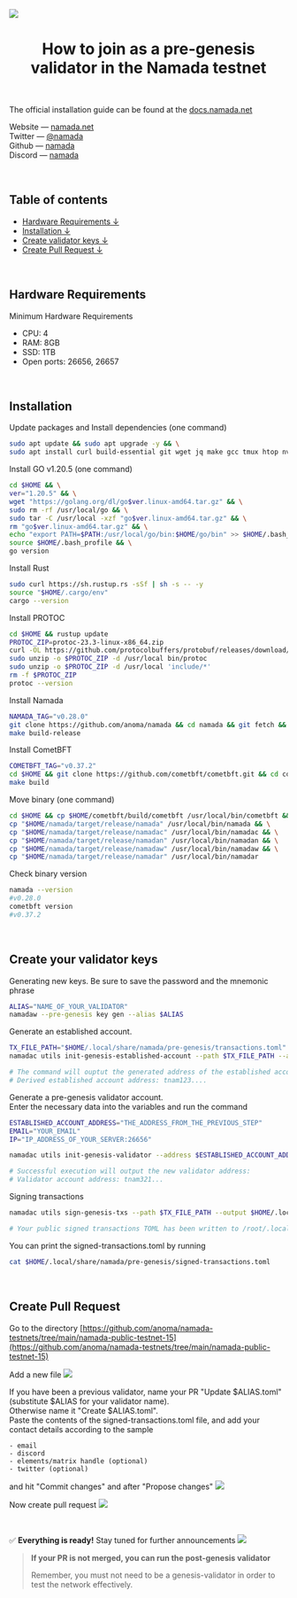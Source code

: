 <img src='https://github.com/cryptobtcbuyer/Testnet_guides/blob/main/Namada/assets/pr_cover.png'>


<div align="center">
     <h1>How to join as a pre-genesis validator in the Namada testnet</h1>
</div>
<br> 

The official installation guide can be found at the [docs.namada.net](https://docs.namada.net/)

Website — [namada.net](https://namada.net)  
Twitter — [@namada](https://twitter.com/namada)  
Github — [namada](https://github.com/anoma/namada)  
Discord — [namada](https://discord.com/invite/namada)
 

<br> 

## Table of contents
- [Hardware Requirements ↓](#hardware)  
- [Installation ↓](#installation)  
- [Create validator keys ↓](#keys)
- [Create Pull Request ↓](#github)  

<br>   
  
<a name="hardware"></a> 
 
## Hardware Requirements
Minimum Hardware Requirements
- CPU: 4 
- RAM: 8GB 
- SSD: 1TB
- Open ports: 26656, 26657
  
<br>

<a name="installation"></a> 

## Installation
Update packages and Install dependencies (one command)
```bash
sudo apt update && sudo apt upgrade -y && \
sudo apt install curl build-essential git wget jq make gcc tmux htop nvme-cli pkg-config libssl-dev tar clang bsdmainutils ncdu protobuf-compiler unzip libudev-dev libleveldb-dev -y
```

Install GO v1.20.5 (one command)
```bash
cd $HOME && \
ver="1.20.5" && \
wget "https://golang.org/dl/go$ver.linux-amd64.tar.gz" && \
sudo rm -rf /usr/local/go && \
sudo tar -C /usr/local -xzf "go$ver.linux-amd64.tar.gz" && \
rm "go$ver.linux-amd64.tar.gz" && \
echo "export PATH=$PATH:/usr/local/go/bin:$HOME/go/bin" >> $HOME/.bash_profile && \
source $HOME/.bash_profile && \
go version
```

Install Rust
```bash
sudo curl https://sh.rustup.rs -sSf | sh -s -- -y
source "$HOME/.cargo/env"
cargo --version
```

Install PROTOC 
```bash
cd $HOME && rustup update  
PROTOC_ZIP=protoc-23.3-linux-x86_64.zip
curl -OL https://github.com/protocolbuffers/protobuf/releases/download/v23.3/$PROTOC_ZIP 
sudo unzip -o $PROTOC_ZIP -d /usr/local bin/protoc 
sudo unzip -o $PROTOC_ZIP -d /usr/local 'include/*' 
rm -f $PROTOC_ZIP 
protoc --version
```

Install Namada
```bash
NAMADA_TAG="v0.28.0"
git clone https://github.com/anoma/namada && cd namada && git fetch && git checkout $NAMADA_TAG 
make build-release
```


Install CometBFT
```bash
COMETBFT_TAG="v0.37.2"
cd $HOME && git clone https://github.com/cometbft/cometbft.git && cd cometbft && git checkout $COMETBFT_TAG
make build
```

Move binary  (one command)
```bash
cd $HOME && cp $HOME/cometbft/build/cometbft /usr/local/bin/cometbft && \
cp "$HOME/namada/target/release/namada" /usr/local/bin/namada && \
cp "$HOME/namada/target/release/namadac" /usr/local/bin/namadac && \
cp "$HOME/namada/target/release/namadan" /usr/local/bin/namadan && \
cp "$HOME/namada/target/release/namadaw" /usr/local/bin/namadaw && \
cp "$HOME/namada/target/release/namadar" /usr/local/bin/namadar
```

Check binary version
```bash
namada --version
#v0.28.0
cometbft version
#v0.37.2
```

<br>  

<a name="keys"></a> 

## Create your validator keys


Generating new keys.
Be sure to save the password and the mnemonic phrase
```bash
ALIAS="NAME_OF_YOUR_VALIDATOR"
namadaw --pre-genesis key gen --alias $ALIAS
```

Generate an established account.
```bash
TX_FILE_PATH="$HOME/.local/share/namada/pre-genesis/transactions.toml"
namadac utils init-genesis-established-account --path $TX_FILE_PATH --aliases $ALIAS

# The command will ouptut the generated address of the established account. It is useful to save this address for later use. <br>
# Derived established account address: tnam123....
```

Generate a pre-genesis validator account.<br>
Enter the necessary data into the variables and run the command
```bash
ESTABLISHED_ACCOUNT_ADDRESS="THE_ADDRESS_FROM_THE_PREVIOUS_STEP"
EMAIL="YOUR_EMAIL"
IP="IP_ADDRESS_OF_YOUR_SERVER:26656"

namadac utils init-genesis-validator --address $ESTABLISHED_ACCOUNT_ADDRESS --alias $ALIAS --net-address $IP --commission-rate 0.05 --max-commission-rate-change 0.01 --self-bond-amount 1000000 --email $EMAIL --path $TX_FILE_PATH

# Successful execution will output the new validator address:
# Validator account address: tnam321...
```

Signing transactions
```bash
namadac utils sign-genesis-txs --path $TX_FILE_PATH --output $HOME/.local/share/namada/pre-genesis/signed-transactions.toml --alias $ALIAS

# Your public signed transactions TOML has been written to /root/.local/share/namada/pre-genesis/signed-transactions.toml
```

You can print the signed-transactions.toml by running
```bash
cat $HOME/.local/share/namada/pre-genesis/signed-transactions.toml
```

<br>  

<a name="github"></a> 

## Create Pull Request

Go to the directory
[https://github.com/anoma/namada-testnets/tree/main/namada-public-testnet-15](https://github.com/anoma/namada-testnets/tree/main/namada-public-testnet-15) 

Add a new file
<img src='https://github.com/cryptobtcbuyer/Testnet_guides/blob/main/Namada/assets/new_file.png'>

If you have been a previous validator, name your PR "Update $ALIAS.toml" (substitute $ALIAS for your validator name). <br>
Otherwise name it "Create $ALIAS.toml". <br>
Paste the contents of the signed-transactions.toml file, and add your contact details according to the sample
```
- email
- discord
- elements/matrix handle (optional)
- twitter (optional)
```

and hit "Commit changes" and after "Propose changes"
<img src='https://github.com/cryptobtcbuyer/Testnet_guides/blob/main/Namada/assets/commit2.png'>


Now create pull request
<img src='https://github.com/cryptobtcbuyer/Testnet_guides/blob/main/Namada/assets/pr2.png'>

<br> 

✅ **Everything is ready!** Stay tuned for further announcements
<img src='https://github.com/cryptobtcbuyer/Testnet_guides/blob/main/Namada/assets/open2.png'>



> **If your PR is not merged, you can run the post-genesis validator**
> 
> Remember, you must not need to be a genesis-validator in order to test the network effectively.

